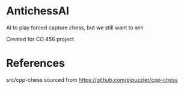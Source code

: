 # AntichessAI
AI to play forced capture chess, but we still want to win

Created for CO 456 project

# References

src/cpp-chess sourced from https://github.com/pjpuzzler/cpp-chess
